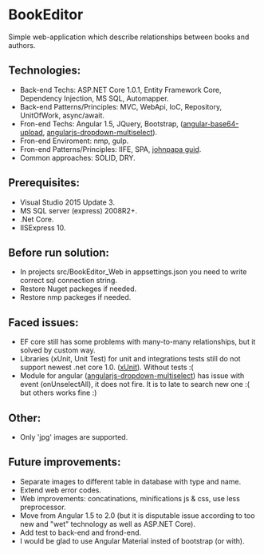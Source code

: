# BookEditor

Simple web-application which describe relationships between books and authors.

## Technologies: 
 - Back-end Techs: ASP.NET Core 1.0.1, Entity Framework Core, Dependency Injection, MS SQL, Automapper.
 - Back-end Patterns/Principles: MVC, WebApi, IoC, Repository, UnitOfWork, async/await.
 - Fron-end Techs: Angular 1.5, JQuery, Bootstrap, ([angular-base64-upload](https://github.com/adonespitogo/angular-base64-upload), [angularjs-dropdown-multiselect](http://dotansimha.github.io/angularjs-dropdown-multiselect/#/)).
 - Fron-end Enviroment: nmp, gulp.
 - Fron-end Patterns/Principles: IIFE, SPA, [johnpapa guid](https://github.com/johnpapa/angular-styleguide/blob/master/a1/README.md).
 - Common approaches: SOLID, DRY.

## Prerequisites:
 - Visual Studio 2015 Update 3. 
 - MS SQL server (express) 2008R2+.
 - .Net Core.
 - IISExpress 10.

## Before run solution:
 - In projects src/BookEditor_Web in appsettings.json you need to write correct sql connection string.
 - Restore Nuget packeges if needed.
 - Restore nmp packeges if needed.
 
## Faced issues:
 - EF core still has some problems with many-to-many relationships, but it solved by custom way.
 - Libraries (xUnit, Unit Test) for unit and integrations tests still do not support newest .net core 1.0. ([xUnit](http://xunit.github.io/docs/getting-started-dotnet-core.html)). Without tests :(
 - Module for angular ([angularjs-dropdown-multiselect](http://dotansimha.github.io/angularjs-dropdown-multiselect/#/)) has issue with event (onUnselectAll), it does not fire. It is to late to search new one :( but others works fine :)

## Other:
 - Only 'jpg' images are supported.

## Future improvements:
 - Separate images to different table in database with type and name.
 - Extend web error codes.
 - Web improvements: concatinations, minifications js & css, use less preprocessor.
 - Move from Angular 1.5 to 2.0 (but it is disputable issue according to too new and "wet" technology as well as ASP.NET Core).
 - Add test to back-end and frond-end.
 - I would be glad to use Angular Material insted of bootstrap (or with).
 
